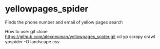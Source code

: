 # yellowpages_spider
Finds the phone number and email of yellow pages search

How to use:
git clone https://github.com/alexneuman/yellowpages_spider.git
cd yp
scrapy crawl ypspider -O landscape.csv
